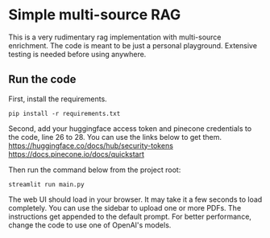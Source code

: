 # Simple multi-source RAG
This is a very rudimentary rag implementation with multi-source enrichment. The code is meant to be just a personal 
playground. Extensive testing is needed before using anywhere.

## Run the code
First, install the requirements.
```shell
pip install -r requirements.txt
```
Second, add your huggingface access token and pinecone credentials to the code, line 26 to 28. You can use the links 
below to get them.<br>
https://huggingface.co/docs/hub/security-tokens<br>
https://docs.pinecone.io/docs/quickstart

Then run the command below from the project root:
```shell
streamlit run main.py
```

The web UI should load in your browser. It may take it a few seconds to load completely.
You can use the sidebar to upload one or more PDFs.
The instructions get appended to the default prompt.
For better performance, change the code to use one of OpenAI's models.

